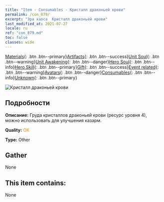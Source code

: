 ```yaml
---
title: "Item - Consumables - Кристалл драконьей крови"
permalink: /con_879/
excerpt: "Эра хаоса  Кристалл драконьей крови"
last_modified_at: 2021-07-27
locale: ru
ref: "con_879.md"
toc: false
classes: wide
---
```

 [Materials](/ItemsRU/){: .btn .btn--primary}[Artifacts](/ItemsRU/Artifacts/){: .btn .btn--success}[Unit Soul](/ItemsRU/UnitSoul/){: .btn .btn--warning}[Unit Awakening](/ItemsRU/UnitAwakening/){: .btn .btn--danger}[Hero Soul](/ItemsRU/HeroSoul/){: .btn .btn--info}[Hero Skill](/ItemsRU/HeroSkill/){: .btn .btn--primary}[Gift](/ItemsRU/Gift/){: .btn .btn--success}[Event related](/ItemsRU/Events/){: .btn .btn--warning}[Avatars](/ItemsRU/Avatars/){: .btn .btn--danger}[Consumables](/ItemsRU/Consumables/){: .btn .btn--info}[Unknown](/ItemsRU/Unknown/){: .btn .btn--primary}

 ![Кристалл драконьей крови](/images/t/i_116.png)

## Подробности
 **Описание:** Груда кристаллов драконьей крови (ресурс уровня 4), можно использовать для улучшения казарм.

 **Quality:** <span style="color: #FF8C00">OK</span>

 **Type:** Other

## Gather

  None

## This item contains:

  None

